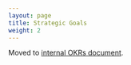 ```yaml
---
layout: page
title: Strategic Goals
weight: 2
---
```


Moved to [internal OKRs document](https://github.com/meltano/internal-general/blob/main/strategy/okrs.md).
